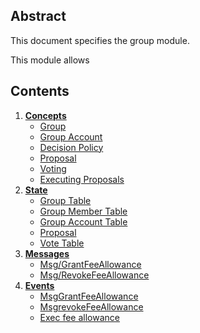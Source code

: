 <!--
order: 0
title: Group
parent:
  title: "group"
-->

## Abstract

This document specifies the group module.

This module allows 

## Contents

1. **[Concepts](01_concepts.md)**
    - [Group](01_concepts.md#group)
    - [Group Account](01_concepts.md#group-account)
    - [Decision Policy](01_concepts.md#decision-policy)
    - [Proposal](01_concepts.md#proposal)
    - [Voting](01_concepts.md#voting)
    - [Executing Proposals](01_concepts.md#executing-proposals)
2. **[State](02_state.md)**
    - [Group Table](02_state.md#group-table)
    - [Group Member Table](02_state.md#group-member-table)
    - [Group Account Table](02_state.md#group-account-table)
    - [Proposal](02_state.md#proposal-table)
    - [Vote Table](02_state.md#vote-table)
3. **[Messages](03_messages.md)**
    - [Msg/GrantFeeAllowance](03_messages.md#msggrantfeeallowance)
    - [Msg/RevokeFeeAllowance](03_messages.md#msgrevokefeeallowance)
4. **[Events](04_events.md)**
    - [MsgGrantFeeAllowance](04_events.md#msggrantfeeallowance)
    - [MsgrevokeFeeAllowance](04_events.md#msgrevokefeeallowance)
    - [Exec fee allowance](04_events.md#exec-fee-allowance)


